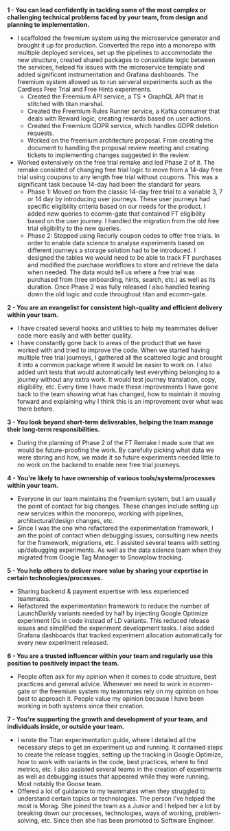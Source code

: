 **1 - You can lead confidently in tackling some of the most complex or challenging technical problems faced by your team, from design and planning to implementation.**
- I scaffolded the freemium system using the microservice generator and brought it up for production. Converted the repo into a monorepo with multiple deployed services, set up the pipelines to accommodate the new structure, created shared packages to consolidate logic between the services, helped fix issues with the microservice template and added significant instrumentation and Grafana dashboards. The freemium system allowed us to run serveral experiments such as the Cardless Free Trial and Free Hints experiments.
	- Created the Freemium API service, a TS + GraphQL API that is stitched with titan marshal.
	- Created the Freemium Rules Runner service, a Kafka consumer that deals with Reward logic, creating rewards based on user actions.
	- Created the Freemium GDPR service, which handles GDPR deletion requests.
	- Worked on the freemium architecture proposal. From creating the document to handling the proposal review meeting and creating tickets to implementing changes suggested in the review.
- Worked extensively on the free trial remake and led Phase 2 of it. The remake consisted of changing free trial logic to move from a 14-day free trial using coupons to any length free trial without coupons. This was a significant task because 14-day had been the standard for years.
	- Phase 1: Moved on from the classic 14-day free trial to a variable 3, 7 or 14 day by introducing user journeys. These user journeys had specific eligibility criteria based on our needs for the product. I added new queries to ecomm-gate that contained FT eligibility based on the user journey. I handled the migration from the old free trial eligibility to the new queries.
	- Phase 2: Stopped using Recurly coupon codes to offer free trials. In order to enable data science to analyse experiments based on different journeys a storage solution had to be introduced. I designed the tables we would need to be able to track FT purchases and modified the purchase workflows to store and retrieve the data when needed. The data would tell us where a free trial was purchased from (tree onboarding, hints, search, etc.) as well as its duration. Once Phase 2 was fully released I also handled tearing down the old logic and code throughout titan and ecomm-gate.

**2 - You are an evangelist for consistent high-quality and efficient delivery within your team.**
- I have created several hooks and utilities to help my teammates deliver code more easily and with better quality.
- I have constantly gone back to areas of the product that we have worked with and tried to improve the code. When we started having multiple free trial journeys, I gathered all the scattered logic and brought it into a common package where it would be easier to work on. I also added unit tests that would automatically test everything belonging to a journey without any extra work. It would test journey translation, copy, eligibility, etc. Every time I have made these improvements I have gone back to the team showing what has changed, how to maintain it moving forward and explaining why I think this is an improvement over what was there before.

**3 - You look beyond short-term deliverables, helping the team manage their long-term responsibilities.**
- During the planning of Phase 2 of the FT Remake I made sure that we would be future-proofing the work. By carefully picking what data we were storing and how, we made it so future experiments needed little to no work on the backend to enable new free trial journeys.

**4 - You're likely to have ownership of various tools/systems/processes within your team.**
- Everyone in our team maintains the freemium system, but I am usually the point of contact for big changes. These changes include setting up new services within the monorepo, working with pipelines, architectural/design changes, etc.
- Since I was the one who refactored the experimentation framework, I am the point of contact when debugging issues, consulting new needs for the framework, migrations, etc. I assisted several teams with setting up/debugging experiments. As well as the data science team when they migrated from Google Tag Manager to Snowplow tracking.

**5 - You help others to deliver more value by sharing your expertise in certain technologies/processes.**
- Sharing backend & payment expertise with less experienced teammates.
- Refactored the experimentation framework to reduce the number of LaunchDarkly variants needed by half by injecting Google Optimize experiment IDs in code instead of LD variants. This reduced release issues and simplified the experiment development tasks. I also added Grafana dashboards that tracked experiment allocation automatically for every new experiment released.

**6 - You are a trusted influencer within your team and regularly use this position to positively impact the team.**
- People often ask for my opinion when it comes to code structure, best practices and general advice. Whenever we need to work in ecomm-gate or the freemium system my teammates rely on my opinion on how best to approach it. People value my opinion because I have been working in both systems since their creation.

**7 - You're supporting the growth and development of your team, and individuals inside, or outside your team.**
- I wrote the Titan experimentation guide, where I detailed all the necessary steps to get an experiment up and running. It contained steps to create the release toggles, setting up the tracking in Google Optimize, how to work with variants in the code, best practices, where to find metrics, etc. I also assisted several teams in the creation of experiments as well as debugging issues that appeared while they were running. Most notably the Goose team.
- Offered a lot of guidance to my teammates when they struggled to understand certain topics or technologies. The person I've helped the most is Morag. She joined the team as a Junior and I helped her a lot by breaking down our processes, technologies, ways of working, problem-solving, etc. Since then she has been promoted to Software Engineer.